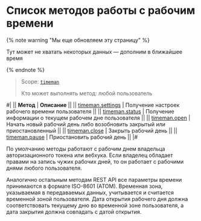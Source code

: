 # Список методов работы с рабочим времени

{% note warning "Мы еще обновляем эту страницу" %}

Тут может не хватать некоторых данных — дополним в ближайшее время

{% endnote %}

> Scope: [`timeman`](../../scopes/permissions.md)
>
> Кто может выполнять метод: любой пользователь

#|
|| **Метод** | **Описание** ||
|| [timeman.settings](./timeman-settings.md) | Получение настроек рабочего времени пользователя ||
|| [timeman.status](./timeman-status.md) | Получение информации о текущем рабочем дне пользователя ||
|| [timeman.open](./timeman-open.md) | Начать новый рабочий день либо возобновить закрытый или приостановленный ||
|| [timeman.close](./timeman-close.md) | Закрыть рабочий день ||
|| [timeman.pause](./timeman-pause.md) | Приостановить рабочий день ||
|#

По умолчанию методы работают с рабочим днем владельца авторизационного токена или вебхука. Если владелец обладает правами на запись чужих рабочих дней, то он работает с рабочими днями любого пользователя.

Аналогично остальным методам REST API все параметры времени принимаются в формате ISO-8601 (ATOM). Временная зона, указываемая в передаваемых данных, учитывается и считается временной зоной пользователя. Дата открытия рабочего дня должна соответствовать текущему дню во временной зоне пользователя, а дата закрытия должна совпадать с датой открытия.